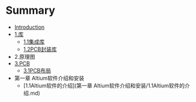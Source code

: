 # Summary

* [Introduction](README.md)
* [1.库](dsfsdf.md)
  * [1.1集成库](1.库/1.1集成库.md)
  * [1.2PCB封装库](1.库/1.2pcb封装.md)
* 2.原理图
* [3.PCB](3pcb.md)
  * [3.1PCB布局](3.PCB布局/3.1PCB布局.md)
* 第一章 Altium软件介绍和安装
  * [1.1Altium软件的介绍](第一章 Altium软件介绍和安装/1.1Altium软件的介绍.md)

